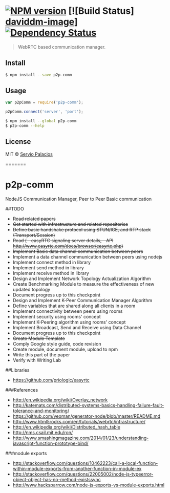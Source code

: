 #  [![NPM version][npm-image]][npm-url] [![Build Status] [daviddm-image]][![Dependency Status][daviddm-image]][daviddm-url]

> WebRTC based communication manager.


## Install

```sh
$ npm install --save p2p-comm
```


## Usage

```js
var p2pComm = require('p2p-comm');

p2pComm.connect('server', 'port');
```

```sh
$ npm install --global p2p-comm
$ p2p-comm --help
```



## License

MIT © [Servio Palacios](http://www.maverick-z.com)


[npm-image]: https://badge.fury.io/js/p2p-comm.svg
[npm-url]: https://npmjs.org/package/p2p-comm
[travis-image]: https://travis-ci.org/maverick-zhn/p2p-comm.svg?branch=master
[travis-url]: https://travis-ci.org/maverick-zhn/p2p-comm
[daviddm-image]: https://david-dm.org/maverick-zhn/p2p-comm.svg?theme=shields.io
[daviddm-url]: https://david-dm.org/maverick-zhn/p2p-comm
=======
# p2p-comm
NodeJS Communication Manager, Peer to Peer Basic communication

##TODO
* ~~Read related papers~~
* ~~Get started with infrastructure and related repositories~~
* ~~Define basic handshake protocol using STUN/ICE, and RTP stack (Transport/Session)~~
* ~~Read ( - easyRTC signaling server details, - API http://www.easyrtc.com/docs/browser/easyrtc.php)~~
* ~~Implement Basic data channel communication between peers~~
* Implement a data channel communication between peers using nodejs
* Implement connect method in library
* Implement send method in library
* Implement receive method in library
* Design and Implement Network Topology Actualization Algorithm
* Create Benchmarking Module to measure the effectiveness of new updated topology
* Document progress up to this checkpoint
* Design and Implement K-Peer Communication Manager Algorithm
* Define variables that are shared along all clients in a room
* Implement connectivity between peers using rooms
* Implement security using rooms' concept
* Implement K-Peering algorithm using rooms' concept
* Implement Broadcast, Send and Receive using Data Channel
* Document progress up to this checkpoint
* ~~Create Module Template~~
* Comply Google style guide, code revision
* Create module, document module, upload to npm
* Write this part of the paper
* Verify with Writing Lab
 
##Libraries
* https://github.com/priologic/easyrtc

###References
* http://en.wikipedia.org/wiki/Overlay_network
* http://katemats.com/distributed-systems-basics-handling-failure-fault-tolerance-and-monitoring/
* https://github.com/yeoman/generator-node/blob/master/README.md
* http://www.html5rocks.com/en/tutorials/webrtc/infrastructure/
* http://en.wikipedia.org/wiki/Distributed_hash_table
* http://nms.csail.mit.edu/ron/
* http://www.smashingmagazine.com/2014/01/23/understanding-javascript-function-prototype-bind/

###module exports
* http://stackoverflow.com/questions/10462223/call-a-local-function-within-module-exports-from-another-function-in-module-ex
* http://stackoverflow.com/questions/22005002/node-js-typeerror-object-object-has-no-method-existssync
* http://www.hacksparrow.com/node-js-exports-vs-module-exports.html

